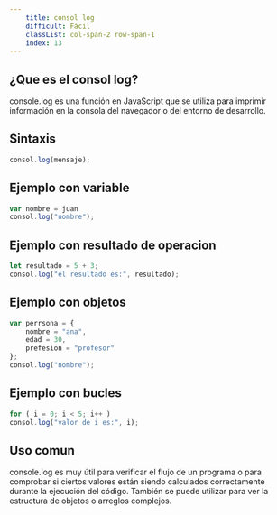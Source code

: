 ```yaml
---
    title: consol log
    difficult: Fácil
    classList: col-span-2 row-span-1
    index: 13
---
```

## ¿Que es el consol log?

console.log es una función en JavaScript que se utiliza para imprimir información en la consola del navegador o del entorno de desarrollo.

## Sintaxis 
```js
consol.log(mensaje);
```

## Ejemplo con variable

```js
var nombre = juan
consol.log("nombre");
```
## Ejemplo con resultado de operacion 

```js
let resultado = 5 + 3;
consol.log("el resultado es:", resultado);
```
## Ejemplo con objetos

```js
var perrsona = {
    nombre = "ana",
    edad = 30,
    prefesion = "profesor"
};
consol.log("nombre");
```
## Ejemplo con bucles

```js
for ( i = 0; i < 5; i++ )
consol.log("valor de i es:", i);
```

## Uso comun

console.log es muy útil para verificar el flujo de un programa o para comprobar si ciertos valores están siendo calculados correctamente durante la ejecución del código. También se puede utilizar para ver la estructura de objetos o arreglos complejos.